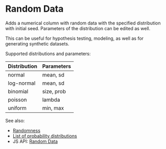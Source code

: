 <!-- TITLE: Random Data -->
<!-- SUBTITLE: -->

# Random Data

Adds a numerical column with random data with the specified distribution with initial seed. 
Parameters of the distribution can be edited as well.

This can be useful for hypothesis testing, modeling, as well as for generating synthetic datasets.

Supported distributions and parameters:

| Distribution | Parameters |
|--------------|------------|
| normal       | mean, sd   |
| log-normal   | mean, sd   |
| binomial     | size, prob |
| poisson      | lambda     |
| uniform      | min, max   |

See also:
  * [Randomness](https://en.wikipedia.org/wiki/Randomness)
  * [List of probability distributions](https://en.wikipedia.org/wiki/List_of_probability_distributions)
  * JS API: [Random Data](https://public.datagrok.ai/js/samples/domains/data-science/random-data)
